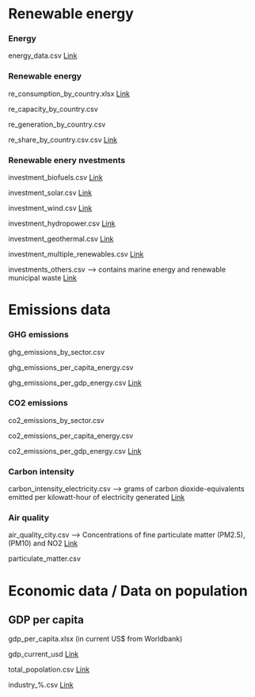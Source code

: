 # Renewable energy
### Energy
energy_data.csv [Link](https://databank.worldbank.org/source/sustainable-energy-for-all/preview/on#)

### Renewable energy 
re_consumption_by_country.xlsx [Link](https://data.worldbank.org/indicator/EG.FEC.RNEW.ZS)

re_capacity_by_country.csv 

re_generation_by_country.csv

re_share_by_country.csv.csv [Link](https://pxweb.irena.org/pxweb/en/IRENASTAT/IRENASTAT__Power%20Capacity%20and%20Generation/RESHARE_2024_H1.px/)

### Renewable enery nvestments
investment_biofuels.csv [Link](https://pxweb.irena.org/pxweb/en/IRENASTAT/IRENASTAT__Finance/PUBFIN_2024_H1.px/)

investment_solar.csv [Link](https://pxweb.irena.org/pxweb/en/IRENASTAT/IRENASTAT__Finance/PUBFIN_2024_H1.px/)

investment_wind.csv [Link](https://pxweb.irena.org/pxweb/en/IRENASTAT/IRENASTAT__Finance/PUBFIN_2024_H1.px/)

investment_hydropower.csv [Link](https://pxweb.irena.org/pxweb/en/IRENASTAT/IRENASTAT__Finance/PUBFIN_2024_H1.px/)

investment_geothermal.csv [Link](https://pxweb.irena.org/pxweb/en/IRENASTAT/IRENASTAT__Finance/PUBFIN_2024_H1.px/)

investment_multiple_renewables.csv [Link](https://pxweb.irena.org/pxweb/en/IRENASTAT/IRENASTAT__Finance/PUBFIN_2024_H1.px/)

investments_others.csv --> contains marine energy and renewable municipal waste [Link](https://pxweb.irena.org/pxweb/en/IRENASTAT/IRENASTAT__Finance/PUBFIN_2024_H1.px/)

# Emissions data

### GHG emissions 
ghg_emissions_by_sector.csv

ghg_emissions_per_capita_energy.csv

ghg_emissions_per_gdp_energy.csv
[Link](https://www.climatewatchdata.org/ghg-emissions?end_year=2021&start_year=1990)

### CO2 emissions 
co2_emissions_by_sector.csv

co2_emissions_per_capita_energy.csv

co2_emissions_per_gdp_energy.csv
[Link](https://www.climatewatchdata.org/ghg-emissions?end_year=2021&start_year=1990)

### Carbon intensity
carbon_intensity_electricity.csv --> grams of carbon dioxide-equivalents emitted per kilowatt-hour of electricity generated [Link](https://ourworldindata.org/grapher/carbon-intensity-electricity)


### Air quality
air_quality_city.csv --> Concentrations of fine particulate matter (PM2.5), (PM10) and NO2 [Link](https://www.who.int/data/gho/data/themes/air-pollution/who-air-quality-database/2022) 

particulate_matter.csv


# Economic data / Data on population
## GDP per capita
gdp_per_capita.xlsx (in current US$ from Worldbank)

gdp_current_usd [Link](https://databank.worldbank.org/reports.aspx?source=2&series=SP.POP.TOTL&country=#)

total_popolation.csv [Link](https://databank.worldbank.org/reports.aspx?source=2&series=SP.POP.TOTL&country=#)

industry_%.csv [Link](https://databank.worldbank.org/reports.aspx?source=2&series=NV.IND.TOTL.ZS&country=#) 
